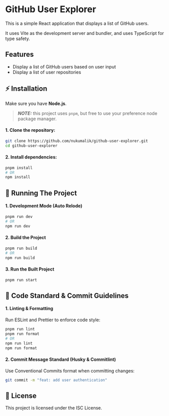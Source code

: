 # GitHub User Explorer

This is a simple React application that displays a list of GitHub users.

It uses Vite as the development server and bundler, and uses TypeScript for type safety.

## Features

- Display a list of GitHub users based on user input
- Display a list of user repositories

## **⚡ Installation**

Make sure you have **Node.js**.

> **_NOTE:_** this project uses `pnpm`, but free to use your preference node package manager.

#### 1. Clone the repository:

```sh
git clone https://github.com/nukumalik/github-user-explorer.git
cd github-user-explorer
```

#### 2. Install dependencies:

```sh
pnpm install
# OR
npm install
```

## **🚀 Running The Project**

#### 1. Development Mode (Auto Relode)

```sh
pnpm run dev
# OR
npm run dev
```

#### 2. Build the Project

```sh
pnpm run build
# OR
npm run build
```

#### 3. Run the Built Project

```sh
pnpm run start
```

## **🚀 Code Standard & Commit Guidelines**

#### 1. Linting & Formatting

Run ESLint and Prettier to enforce code style:

```sh
pnpm run lint
pnpm run format
# OR
npm run lint
npm run format
```

#### 2. Commit Message Standard (Husky & Commitlint)

Use Conventional Commits format when committing changes:

```sh
git commit -m "feat: add user authentication"
```

## **📜 License**

This project is licensed under the ISC License.
